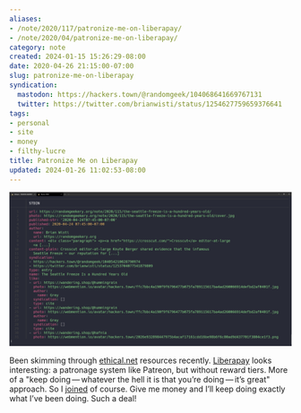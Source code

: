 ```yaml
---
aliases:
- /note/2020/117/patronize-me-on-liberapay/
- /note/2020/04/patronize-me-on-liberapay/
category: note
created: 2024-01-15 15:26:29-08:00
date: 2020-04-26 21:15:00-07:00
slug: patronize-me-on-liberapay
syndication:
  mastodon: https://hackers.town/@randomgeek/104068641669767131
  twitter: https://twitter.com/brianwisti/status/1254627759659376641
tags:
- personal
- site
- money
- filthy-lucre
title: Patronize Me on Liberapay
updated: 2024-01-26 11:02:53-08:00
---
```


![attachments/img/2020/cover-2020-04-26.png](../../../attachments/img/2020/cover-2020-04-26.png)

Been skimming through [ethical.net](https://ethical.net) resources recently. [Liberapay](https://en.liberapay.com/) looks interesting: a patronage system like Patreon, but without reward tiers. More of a "keep doing — whatever the hell it is that you’re doing — it’s great" approach. So I [joined](https://en.liberapay.com/randomgeek/) of course. Give me money and I’ll keep doing exactly what I’ve been doing. Such a deal!